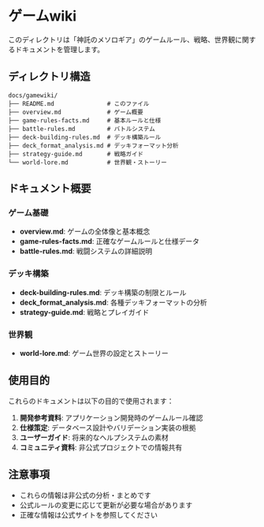 # ゲームwiki

このディレクトリは「神託のメソロギア」のゲームルール、戦略、世界観に関するドキュメントを管理します。

## ディレクトリ構造

```
docs/gamewiki/
├── README.md               # このファイル
├── overview.md             # ゲーム概要
├── game-rules-facts.md     # 基本ルールと仕様
├── battle-rules.md         # バトルシステム
├── deck-building-rules.md  # デッキ構築ルール
├── deck_format_analysis.md # デッキフォーマット分析
├── strategy-guide.md       # 戦略ガイド
└── world-lore.md           # 世界観・ストーリー
```

## ドキュメント概要

### ゲーム基礎
- **overview.md**: ゲームの全体像と基本概念
- **game-rules-facts.md**: 正確なゲームルールと仕様データ
- **battle-rules.md**: 戦闘システムの詳細説明

### デッキ構築
- **deck-building-rules.md**: デッキ構築の制限とルール
- **deck_format_analysis.md**: 各種デッキフォーマットの分析
- **strategy-guide.md**: 戦略とプレイガイド

### 世界観
- **world-lore.md**: ゲーム世界の設定とストーリー

## 使用目的

これらのドキュメントは以下の目的で使用されます：

1. **開発参考資料**: アプリケーション開発時のゲームルール確認
2. **仕様策定**: データベース設計やバリデーション実装の根拠
3. **ユーザーガイド**: 将来的なヘルプシステムの素材
4. **コミュニティ資料**: 非公式プロジェクトでの情報共有

## 注意事項

- これらの情報は非公式の分析・まとめです
- 公式ルールの変更に応じて更新が必要な場合があります
- 正確な情報は公式サイトを参照してください